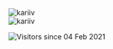 <img align="center" src="https://github-readme-stats.vercel.app/api?username=kariiv&show_icons=true&theme=dark" alt="kariiv" />
<br />

<img align="center" src="https://github-readme-stats.vercel.app/api/top-langs/?username=kariiv&layout=compact&hide=html&theme=dark" alt="kariiv" />

<br />

![Visitors since 04 Feb 2021](http://estruyf-github.azurewebsites.net/api/VisitorHit?user=kariiv&repo=kariiv&countColor=%237B1E7A)


<!--
**kariiv/kariiv** is a ✨ _special_ ✨ repository because its `README.md` (this file) appears on your GitHub profile.

Here are some ideas to get you started:

- 🔭 I’m currently working on ...
- 🌱 I’m currently learning ...
- 👯 I’m looking to collaborate on ...
- 🤔 I’m looking for help with ...
- 💬 Ask me about ...
- 📫 How to reach me: ...
- 😄 Pronouns: ...
- ⚡ Fun fact: ...
-->
